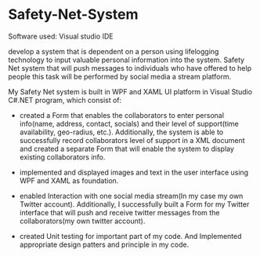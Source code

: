 # Safety-Net-System

Software used: Visual studio IDE

develop a system that is dependent on a person using lifelogging technology to input valuable personal information into the system. Safety Net system that will push messages to individuals who have offered to help people this task will be performed by social media a stream platform.

My Safety Net system is built in WPF and XAML UI platform in Visual Studio C#.NET program, which consist of:

 - created a Form that enables the collaborators to enter personal info(name, address, contact, socials)    and their level of support(time availability, geo-radius, etc.). Additionally, the system is able to    successfully record collaborators level of support in a XML document and created a separate Form that    will enable the system to display existing collaborators info.

 - implemented and displayed images and text in the user interface using WPF and XAML as foundation.

 - enabled Interaction with one social media stream(In my case my own Twitter account). Additionally, I    successfully built a Form for my Twitter interface that will push and receive twitter messages from      the collaborators(my own twitter account).

 - created Unit testing for important part of my code. And Implemented appropriate design patters and      principle in my code.
